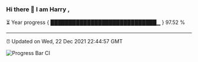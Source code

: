 ### Hi there 👋 I am Harry , 

⏳ Year progress { █████████████████████████████▁ } 97.52 %

---

⏰ Updated on Wed, 22 Dec 2021 22:44:57 GMT

![Progress Bar CI](https://github.com/duykhang68/duykhang68/workflows/Progress%20Bar%20CI/badge.svg)
